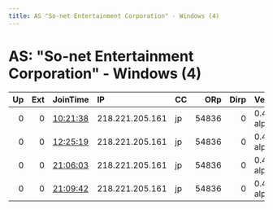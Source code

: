 ```yaml
---
title: AS "So-net Entertainment Corporation" - Windows (4)
---
```


# AS: "So-net Entertainment Corporation" - Windows (4)

|   Up |   Ext | JoinTime                                                                                            | IP              | CC   |   ORp |   Dirp | Version       | Contact   | Nickname   |   eFamMembers |
|-----:|------:|:----------------------------------------------------------------------------------------------------|:----------------|:-----|------:|-------:|:--------------|:----------|:-----------|--------------:|
|    0 |     0 | [10:21:38](https://metrics.torproject.org/rs.html#details/36CEE2BAC2973D8CEEB7601A5156A28C8FADD3D3) | 218.221.205.161 | jp   | 54836 |      0 | 0.4.1.2-alpha | None      | default    |             1 |
|    0 |     0 | [12:25:19](https://metrics.torproject.org/rs.html#details/1DAAD06072927D3C9F88176E3593CB85B9AE98B1) | 218.221.205.161 | jp   | 54836 |      0 | 0.4.1.2-alpha | None      | default    |             1 |
|    0 |     0 | [21:06:03](https://metrics.torproject.org/rs.html#details/7CA7A094D1B740A5CEFB441CBE47CA6C05D98771) | 218.221.205.161 | jp   | 54836 |      0 | 0.4.1.2-alpha | None      | default    |             1 |
|    0 |     0 | [21:09:42](https://metrics.torproject.org/rs.html#details/C53D7FF9A8402C11FAF969936AC9971F29B2A389) | 218.221.205.161 | jp   | 54836 |      0 | 0.4.1.2-alpha | None      | default    |             1 |
